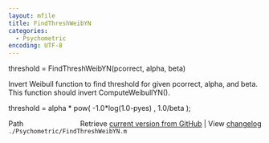 ```yaml
---
layout: mfile
title: FindThreshWeibYN
categories:
  - Psychometric
encoding: UTF-8
---
```


threshold = FindThreshWeibYN\(pcorrect, alpha, beta\)

 Invert Weibull function to find threshold
 for given pcorrect, alpha, and beta.
 This function should invert ComputeWeibullYN\(\).

 threshold = alpha \* pow\( -1.0\*log\(1.0-pyes\) , 1.0/beta \);


<div class="code_header" style="text-align:right;">
  <span style="float:left;">Path&nbsp;&nbsp;</span> <span class="counter">Retrieve <a href=
  "https://raw.github.com/Psychtoolbox-3/Psychtoolbox-3/beta/./Psychometric/FindThreshWeibYN.m">current version from GitHub</a> | View <a href=
  "https://github.com/Psychtoolbox-3/Psychtoolbox-3/commits/beta/./Psychometric/FindThreshWeibYN.m">changelog</a></span>
</div>
<div class="code">
  <code>./Psychometric/FindThreshWeibYN.m</code>
</div>
